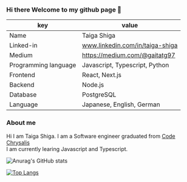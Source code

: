 ### Hi there Welcome to my github page 🤝

<!--
**gagataiga/gagataiga** is a ✨ _special_ ✨ repository because its `README.md` (this file) appears on your GitHub profile.

- 🔭 I’m currently working on ...
- 🌱 I’m currently learning ...
- 👯 I’m looking to collaborate on ...
- 🤔 I’m looking for help with ...
- 💬 Ask me about ...
- 📫 How to reach me: ...
- 😄 Pronouns: ...
- ⚡ Fun fact: ...
-->

| key | value |
| ---- | ---- |
| Name | Taiga Shiga |
| Linked-in | www.linkedin.com/in/taiga-shiga | 
| Medium | https://medium.com/@gaitatg97 | 
| Programming language | Javascript, Typescript, Python |
| Frontend | React, Next.js |
| Backend | Node.js |
| Database | PostgreSQL |
| Language | Japanese, English, German |

### About me 
Hi I am Taiga Shiga. I am a Software engineer graduated from [Code Chrysalis](https://www.codechrysalis.io/) <br>
I am currently learing Javascript and Typescript.  

![Anurag's GitHub stats](https://github-readme-stats.vercel.app/api?username=gagataiga&show_icons=true&theme=transparent)

[![Top Langs](https://github-readme-stats.vercel.app/api/top-langs/?username=gagataiga&layout=donut)](https://github.com/anuraghazra/github-readme-stats)
